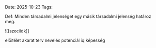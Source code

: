Date: 2025-10-23
Tags: 

Def: Minden társadalmi jelenséget egy másik társadalmi jelenség határoz meg.

![[szociidk]]


előítélet
akarat
terv
nevelés
potenciál
iq
képesség



